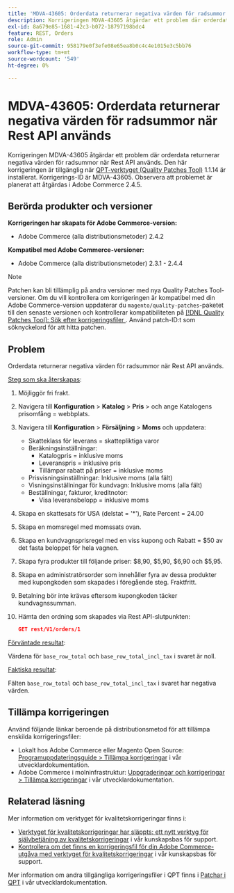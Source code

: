 ```yaml
---
title: 'MDVA-43605: Orderdata returnerar negativa värden för radsummor när Rest API används'
description: Korrigeringen MDVA-43605 åtgärdar ett problem där orderdata returnerar negativa värden för radsummor när Rest API används. Den här korrigeringen är tillgänglig när [QPT-verktyget (Quality Patches Tool)](/help/announcements/adobe-commerce-announcements/magento-quality-patches-released-new-tool-to-self-serve-quality-patches.md) 1.1.14 är installerat. Korrigerings-ID är MDVA-43605. Observera att problemet är planerat att åtgärdas i Adobe Commerce 2.4.5.
exl-id: 8a679e85-1681-42c3-b072-18797198bdc4
feature: REST, Orders
role: Admin
source-git-commit: 958179e0f3efe08e65ea8b0c4c4e1015e3c5bb76
workflow-type: tm+mt
source-wordcount: '549'
ht-degree: 0%

---
```


# MDVA-43605: Orderdata returnerar negativa värden för radsummor när Rest API används

Korrigeringen MDVA-43605 åtgärdar ett problem där orderdata returnerar negativa värden för radsummor när Rest API används. Den här korrigeringen är tillgänglig när [QPT-verktyget (Quality Patches Tool)](/help/announcements/adobe-commerce-announcements/magento-quality-patches-released-new-tool-to-self-serve-quality-patches.md) 1.1.14 är installerat. Korrigerings-ID är MDVA-43605. Observera att problemet är planerat att åtgärdas i Adobe Commerce 2.4.5.

## Berörda produkter och versioner

**Korrigeringen har skapats för Adobe Commerce-version:**

* Adobe Commerce (alla distributionsmetoder) 2.4.2

**Kompatibel med Adobe Commerce-versioner:**

* Adobe Commerce (alla distributionsmetoder) 2.3.1 - 2.4.4

>[!NOTE]
>
>Patchen kan bli tillämplig på andra versioner med nya Quality Patches Tool-versioner. Om du vill kontrollera om korrigeringen är kompatibel med din Adobe Commerce-version uppdaterar du `magento/quality-patches`-paketet till den senaste versionen och kontrollerar kompatibiliteten på [[!DNL Quality Patches Tool]: Sök efter korrigeringsfiler ](https://devdocs.magento.com/quality-patches/tool.html#patch-grid). Använd patch-ID:t som söknyckelord för att hitta patchen.

## Problem

Orderdata returnerar negativa värden för radsummor när Rest API används.

<u>Steg som ska återskapas</u>:

1. Möjliggör fri frakt.
1. Navigera till **Konfiguration** > **Katalog** > **Pris** > och ange Katalogens prisomfång = webbplats.
1. Navigera till **Konfiguration** > **Försäljning** > **Moms** och uppdatera:
   * Skatteklass för leverans = skattepliktiga varor
   * Beräkningsinställningar:
      * Katalogpris = inklusive moms
      * Leveranspris = inklusive pris
      * Tillämpar rabatt på priser = inklusive moms
   * Prisvisningsinställningar: Inklusive moms (alla fält)
   * Visningsinställningar för kundvagn: Inklusive moms (alla fält)
   * Beställningar, fakturor, kreditnotor:
      * Visa leveransbelopp = inklusive moms
1. Skapa en skattesats för USA (delstat = &#39;*&#39;), Rate Percent = 24.00
1. Skapa en momsregel med momssats ovan.
1. Skapa en kundvagnsprisregel med en viss kupong och Rabatt = $50 av det fasta beloppet för hela vagnen.
1. Skapa fyra produkter till följande priser: $8,90, $5,90, $6,90 och $5,95.
1. Skapa en administratörsorder som innehåller fyra av dessa produkter med kupongkoden som skapades i föregående steg. Fraktfritt.
1. Betalning bör inte krävas eftersom kupongkoden täcker kundvagnssumman.
1. Hämta den ordning som skapades via Rest API-slutpunkten:

   ```json
   GET rest/V1/orders/1
   ```

<u>Förväntade resultat</u>:

Värdena för `base_row_total` och `base_row_total_incl_tax` i svaret är noll.

<u>Faktiska resultat</u>:

Fälten `base_row_total` och `base_row_total_incl_tax` i svaret har negativa värden.

## Tillämpa korrigeringen

Använd följande länkar beroende på distributionsmetod för att tillämpa enskilda korrigeringsfiler:

* Lokalt hos Adobe Commerce eller Magento Open Source: [Programuppdateringsguide > Tillämpa korrigeringar](https://devdocs.magento.com/guides/v2.4/comp-mgr/patching/mqp.html) i vår utvecklardokumentation.
* Adobe Commerce i molninfrastruktur: [Uppgraderingar och korrigeringar > Tillämpa korrigeringar](https://devdocs.magento.com/cloud/project/project-patch.html) i vår utvecklardokumentation.

## Relaterad läsning

Mer information om verktyget för kvalitetskorrigeringar finns i:

* [Verktyget för kvalitetskorrigeringar har släppts: ett nytt verktyg för självbetjäning av kvalitetskorrigeringar](/help/announcements/adobe-commerce-announcements/magento-quality-patches-released-new-tool-to-self-serve-quality-patches.md) i vår kunskapsbas för support.
* [Kontrollera om det finns en korrigeringsfil för din Adobe Commerce-utgåva med verktyget för kvalitetskorrigeringar](/help/support-tools/patches-available-in-qpt-tool/check-patch-for-magento-issue-with-magento-quality-patches.md) i vår kunskapsbas för support.

Mer information om andra tillgängliga korrigeringsfiler i QPT finns i [Patchar i QPT](https://devdocs.magento.com/quality-patches/tool.html#patch-grid) i vår utvecklardokumentation.
